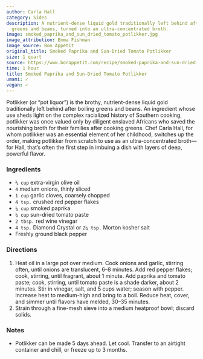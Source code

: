 ```yaml
---
author: Carla Hall
category: Sides
description: A nutrient-dense liquid gold traditionally left behind after boiling
  greens and beans, turned into an ultra-concentrated broth.
image: smoked_paprika_and_sun_dried_tomato_potlikker.jpg
image_attribution: Emma Fishman
image_source: Bon Appétit
original_title: Smoked Paprika and Sun-Dried Tomato Potlikker
size: 1 quart
source: https://www.bonappetit.com/recipe/smoked-paprika-and-sun-dried-tomato-potlikker
time: 1 hour
title: Smoked Paprika and Sun-Dried Tomato Potlikker
umami: ✓
vegan: ✓
---
```

Potlikker (or “pot liquor”) is the brothy, nutrient-dense liquid gold traditionally left behind after boiling greens and beans. An ingredient whose use sheds light on the complex racialized history of Southern cooking, potlikker was once valued only by diligent enslaved Africans who saved the nourishing broth for their families after cooking greens. Chef Carla Hall, for whom potlikker was an essential element of her childhood, switches up the order, making potlikker from scratch to use as an ultra-concentrated broth—for Hall, that’s often the first step in imbuing a dish with layers of deep, powerful flavor.

### Ingredients

* `⅔ cup` extra-virgin olive oil
* `4` medium onions, thinly sliced
* `1 cup` garlic cloves, coarsely chopped
* `4 tsp.` crushed red pepper flakes
* `¼ cup` smoked paprika
* `¼ cup` sun-dried tomato paste
* `2 tbsp.` red wine vinegar
* `4 tsp.` Diamond Crystal or `2¼ tsp.` Morton kosher salt
* Freshly ground black pepper

### Directions

1. Heat oil in a large pot over medium. Cook onions and garlic, stirring often, until onions are translucent, 6–8 minutes. Add red pepper flakes; cook, stirring, until fragrant, about 1 minute. Add paprika and tomato paste; cook, stirring, until tomato paste is a shade darker, about 2 minutes. Stir in vinegar, salt, and 5 cups water; season with pepper. Increase heat to medium-high and bring to a boil. Reduce heat, cover, and simmer until flavors have melded, 30–35 minutes.
2. Strain through a fine-mesh sieve into a medium heatproof bowl; discard solids.

### Notes

- Potlikker can be made 5 days ahead. Let cool. Transfer to an airtight container and chill, or freeze up to 3 months.